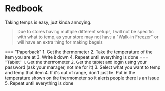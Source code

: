 # Redbook

Taking temps is easy, just kinda annoying.

>Due to stores having multiple different setups, I will not be specific with what to temp, as your store may not have a "Walk-in Freezer" 
or will have an extra thing for making bagels

=== "Paperback"
    1. Get the thermometer
    2. Take the temperature of the item you are at
    3. Write it down
    4. Repeat until everything is done
=== "Tablet"
    1. Get the thermometer
    2. Get the tablet and login using your password (ask your manager, not me for it)
    3. Select what you want to temp and temp that item
    4. If it's out of range, don't just lie. Put in the temperature shown on the thermometer so it alerts people there is an issue
    5. Repeat until everything is done
